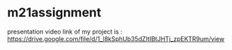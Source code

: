 # m21assignment
presentation video link of my project is : 
https://drive.google.com/file/d/1_l8kSphUb35dZItIBtJHTj_zpEKTR9um/view

